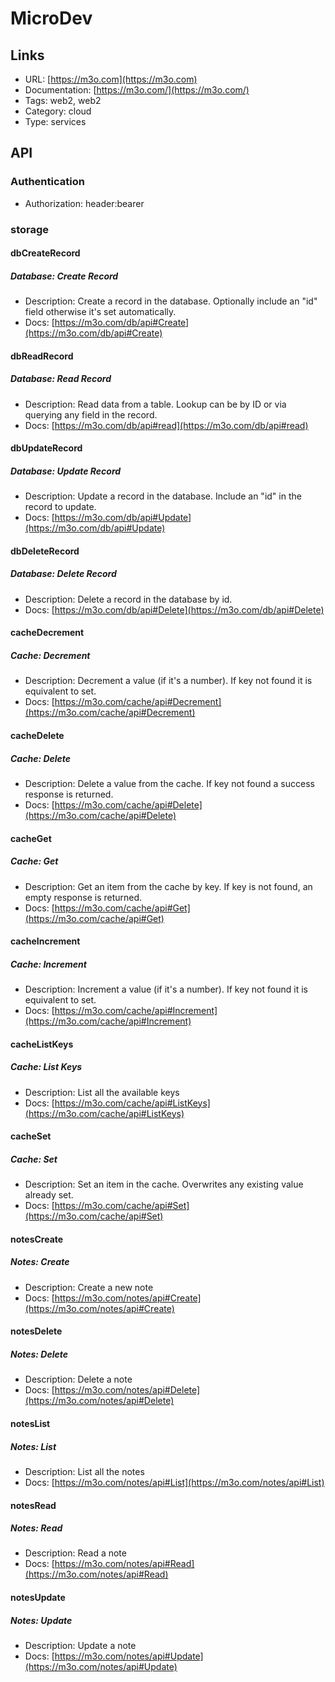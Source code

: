 # MicroDev

## Links

* URL: [https://m3o.com](https://m3o.com)
* Documentation: [https://m3o.com/](https://m3o.com/)
* Tags: web2, web2
* Category: cloud
* Type: services

## API

### Authentication

* Authorization: header:bearer

### storage

#### dbCreateRecord

##### Database: Create Record

* Description: Create a record in the database. Optionally include an "id" field otherwise it's set automatically.
* Docs: [https://m3o.com/db/api#Create](https://m3o.com/db/api#Create)

#### dbReadRecord

##### Database: Read Record

* Description: Read data from a table. Lookup can be by ID or via querying any field in the record.
* Docs: [https://m3o.com/db/api#read](https://m3o.com/db/api#read)

#### dbUpdateRecord

##### Database: Update Record

* Description: Update a record in the database. Include an "id" in the record to update.
* Docs: [https://m3o.com/db/api#Update](https://m3o.com/db/api#Update)

#### dbDeleteRecord

##### Database: Delete Record

* Description: Delete a record in the database by id.
* Docs: [https://m3o.com/db/api#Delete](https://m3o.com/db/api#Delete)

#### cacheDecrement

##### Cache: Decrement

* Description: Decrement a value (if it's a number). If key not found it is equivalent to set.
* Docs: [https://m3o.com/cache/api#Decrement](https://m3o.com/cache/api#Decrement)

#### cacheDelete

##### Cache: Delete

* Description: Delete a value from the cache. If key not found a success response is returned.
* Docs: [https://m3o.com/cache/api#Delete](https://m3o.com/cache/api#Delete)

#### cacheGet

##### Cache: Get

* Description: Get an item from the cache by key. If key is not found, an empty response is returned.
* Docs: [https://m3o.com/cache/api#Get](https://m3o.com/cache/api#Get)

#### cacheIncrement

##### Cache: Increment

* Description: Increment a value (if it's a number). If key not found it is equivalent to set.
* Docs: [https://m3o.com/cache/api#Increment](https://m3o.com/cache/api#Increment)

#### cacheListKeys

##### Cache: List Keys

* Description: List all the available keys
* Docs: [https://m3o.com/cache/api#ListKeys](https://m3o.com/cache/api#ListKeys)

#### cacheSet

##### Cache: Set

* Description: Set an item in the cache. Overwrites any existing value already set.
* Docs: [https://m3o.com/cache/api#Set](https://m3o.com/cache/api#Set)

#### notesCreate

##### Notes: Create

* Description: Create a new note
* Docs: [https://m3o.com/notes/api#Create](https://m3o.com/notes/api#Create)

#### notesDelete

##### Notes: Delete

* Description: Delete a note
* Docs: [https://m3o.com/notes/api#Delete](https://m3o.com/notes/api#Delete)

#### notesList

##### Notes: List

* Description: List all the notes
* Docs: [https://m3o.com/notes/api#List](https://m3o.com/notes/api#List)

#### notesRead

##### Notes: Read

* Description: Read a note
* Docs: [https://m3o.com/notes/api#Read](https://m3o.com/notes/api#Read)

#### notesUpdate

##### Notes: Update

* Description: Update a note
* Docs: [https://m3o.com/notes/api#Update](https://m3o.com/notes/api#Update)

